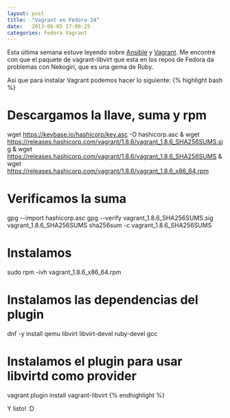 ```yaml
---
layout: post
title:  "Vagrant en Fedora 24"
date:   2013-06-05 17:06:25
categories: Fedora Vagrant
---
```


Esta última semana estuve leyendo sobre [Ansible][Ansible] y [Vagrant][Vagrant]. Me encontré con que el paquete de vagrant-libvirt que esta en los repos de Fedora da
problemas con Nekogiri, que es una gema de Ruby.

Así que para instalar Vagrant podemos hacer lo siguiente:
{% highlight bash %}
# Descargamos la llave, suma y rpm
wget https://keybase.io/hashicorp/key.asc -O hashicorp.asc &
wget https://releases.hashicorp.com/vagrant/1.8.6/vagrant_1.8.6_SHA256SUMS.sig &
wget https://releases.hashicorp.com/vagrant/1.8.6/vagrant_1.8.6_SHA256SUMS &
wget https://releases.hashicorp.com/vagrant/1.8.6/vagrant_1.8.6_x86_64.rpm
# Verificamos la suma
gpg --import hashicorp.asc
gpg --verify vagrant_1.8.6_SHA256SUMS.sig vagrant_1.8.6_SHA256SUMS
sha256sum -c vagrant_1.8.6_SHA256SUMS
# Instalamos
sudo rpm -ivh vagrant_1.8.6_x86_64.rpm
# Instalamos las dependencias del plugin
dnf -y install qemu libvirt libvirt-devel ruby-devel gcc
# Instalamos el plugin para usar libvirtd como provider
vagrant plugin install vagrant-libvirt
{% endhighlight %}

Y listo! :D


[Ansible]: https://www.ansible.com/
[Vagrant]: https://www.vagrantup.com/

